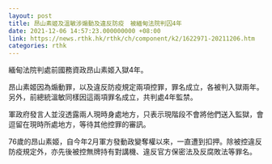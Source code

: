 ```yaml
---
layout: post
title: 昂山素姬及溫敏涉煽動及違反防疫　被緬甸法院判囚4年
date: 2021-12-06 14:57:23.000000000 +08:00
link: https://news.rthk.hk/rthk/ch/component/k2/1622971-20211206.htm
categories: rthk
---
```


緬甸法院判處前國務資政昂山素姬入獄4年。

昂山素姬因為煽動罪，以及違反防疫規定兩項控罪，罪名成立，各被判入獄兩年。另外，前總統溫敏同樣因這兩項罪名成立，共判處4年監禁。

軍政府發言人並沒透露兩人現時身處地方，只表示現階段不會將他們送入監獄，會逗留在現時所處地方，等待其他控罪的審訊。

76歲的昂山素姬，自今年2月軍方發動政變奪權以來，一直遭到扣押。除被控違反防疫規定外，亦先後被控無牌持有對講機、違反官方保密法及反腐敗法等罪名。
